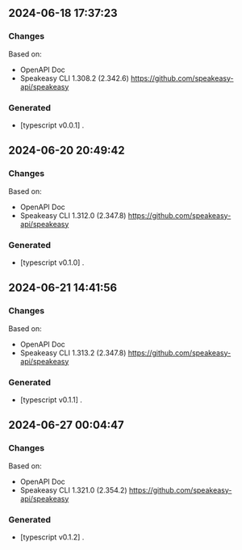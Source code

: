 

## 2024-06-18 17:37:23
### Changes
Based on:
- OpenAPI Doc  
- Speakeasy CLI 1.308.2 (2.342.6) https://github.com/speakeasy-api/speakeasy
### Generated
- [typescript v0.0.1] .

## 2024-06-20 20:49:42
### Changes
Based on:
- OpenAPI Doc  
- Speakeasy CLI 1.312.0 (2.347.8) https://github.com/speakeasy-api/speakeasy
### Generated
- [typescript v0.1.0] .

## 2024-06-21 14:41:56
### Changes
Based on:
- OpenAPI Doc  
- Speakeasy CLI 1.313.2 (2.347.8) https://github.com/speakeasy-api/speakeasy
### Generated
- [typescript v0.1.1] .

## 2024-06-27 00:04:47
### Changes
Based on:
- OpenAPI Doc  
- Speakeasy CLI 1.321.0 (2.354.2) https://github.com/speakeasy-api/speakeasy
### Generated
- [typescript v0.1.2] .